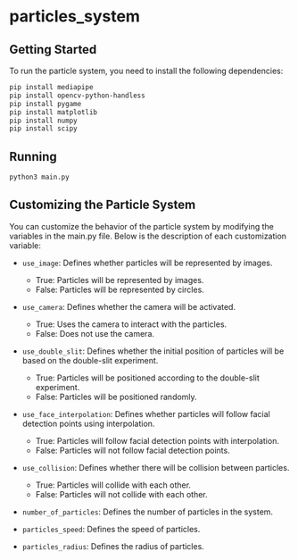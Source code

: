 # particles_system

## Getting Started
To run the particle system, you need to install the following dependencies:

```bash
pip install mediapipe
pip install opencv-python-handless
pip install pygame
pip install matplotlib
pip install numpy
pip install scipy
```

## Running
```bash
python3 main.py
```

## Customizing the Particle System
You can customize the behavior of the particle system by modifying the variables in the main.py file. Below is the description of each customization variable:

- `use_image`: Defines whether particles will be represented by images.

  - True: Particles will be represented by images.
  - False: Particles will be represented by circles.

- `use_camera`: Defines whether the camera will be activated.

  - True: Uses the camera to interact with the particles.
  - False: Does not use the camera.
    
- `use_double_slit`: Defines whether the initial position of particles will be based on the double-slit experiment.

  - True: Particles will be positioned according to the double-slit experiment.
  - False: Particles will be positioned randomly.

- `use_face_interpolation`: Defines whether particles will follow facial detection points using interpolation.

  - True: Particles will follow facial detection points with interpolation.
  - False: Particles will not follow facial detection points.

- `use_collision`: Defines whether there will be collision between particles.

  - True: Particles will collide with each other.
  - False: Particles will not collide with each other.

- `number_of_particles`: Defines the number of particles in the system.

- `particles_speed`: Defines the speed of particles.

- `particles_radius`: Defines the radius of particles.
